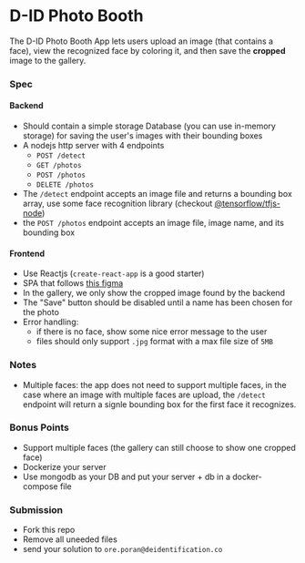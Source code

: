 # D-ID Photo Booth
The D-ID Photo Booth App lets users upload an image (that contains a face), view the recognized face by coloring it, and then save the **cropped** image to the gallery.

### Spec

#### Backend
* Should contain a simple storage Database (you can use in-memory storage) for saving the user's images with their bounding boxes
* A nodejs http server with 4 endpoints
    - `POST /detect`
    - `GET /photos`
    - `POST /photos`
    - `DELETE /photos`
* The `/detect` endpoint accepts an image file and returns a bounding box array, use some face recognition library (checkout [@tensorflow/tfjs-node](@tensorflow/tfjs-node))
* the `POST /photos` endpoint accepts an image file, image name, and its bounding box
#### Frontend
* Use Reactjs (`create-react-app` is a good starter)
* SPA that follows [this figma](https://www.figma.com/file/XeFkEaGnk30P96om1217P7/Face-Recognition-Gallery-App?node-id=0%3A1)
* In the gallery, we only show the cropped image found by the backend
* The "Save" button should be disabled until a name has been chosen for the photo
* Error handling: 
    - if there is no face, show some nice error message to the user
    - files should only support `.jpg` format with a max file size of `5MB`


### Notes
* Multiple faces: the app does not need to support multiple faces, in the case where an image with multiple faces are upload, the `/detect` endpoint will return a signle bounding box for the first face it recognizes.


### Bonus Points
* Support multiple faces (the gallery can still choose to show one cropped face)
* Dockerize your server
* Use mongodb as your DB and put your server + db in a docker-compose file

### Submission
- Fork this repo 
- Remove all uneeded files
- send your solution to `ore.poran@deidentification.co`